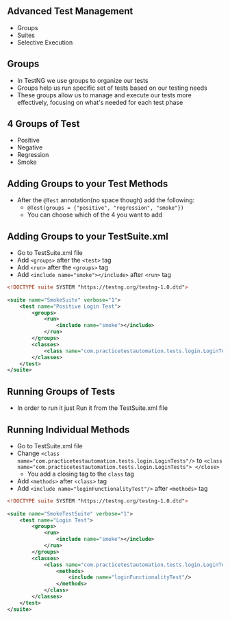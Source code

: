 ## Advanced Test Management
- Groups
- Suites
- Selective Execution
## Groups
- In TestNG we use groups to organize our tests
- Groups help us run specific set of tests based on our testing needs
- These groups allow us to manage and execute our tests more effectively, focusing on what's needed for each test phase
## 4 Groups of Test
- Positive
- Negative
- Regression
- Smoke
## Adding Groups to your Test Methods
- After the `@Test` annotation(no space though) add the following:
	- `@Test(groups = {"positive", "regression", "smoke"})`
	- You can choose which of the 4 you want to add
## Adding Groups to your TestSuite.xml
- Go to TestSuite.xml file
- Add `<groups>` after the `<test>` tag
- Add `<run>` after the `<groups>` tag
- Add `<include name="smoke"></include>` after `<run>` tag
```xml
<!DOCTYPE suite SYSTEM "https://testng.org/testng-1.0.dtd">  
  
<suite name="SmokeSuite" verbose="1">  
    <test name="Positive Login Test">  
        <groups>  
            <run>  
                <include name="smoke"></include>  
            </run>  
        </groups>  
        <classes>  
            <class name="com.practicetestautomation.tests.login.LoginTests"/>  
        </classes>  
    </test>  
</suite>
```
## Running Groups of Tests
- In order to run it just Run it from the TestSuite.xml file
## Running Individual Methods
- Go to TestSuite.xml file
- Change `<class name="com.practicetestautomation.tests.login.LoginTests"/>` to `<class name="com.practicetestautomation.tests.login.LoginTests"> </close>`
	- You add a closing tag to the `class` tag
- Add `<methods>` after `<class>` tag
- Add `<include name="loginFunctionalityTest"/>` after `<methods>` tag
```xml
<!DOCTYPE suite SYSTEM "https://testng.org/testng-1.0.dtd">  
  
<suite name="SmokeTestSuite" verbose="1">  
    <test name="Login Test">  
        <groups>  
            <run>  
                <include name="smoke"></include>  
            </run>  
        </groups>  
        <classes>  
            <class name="com.practicetestautomation.tests.login.LoginTests">  
                <methods>  
                    <include name="loginFunctionalityTest"/>  
                </methods>  
            </class>  
        </classes>  
    </test>  
</suite>
```